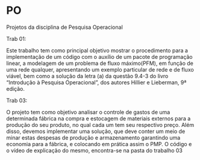 # PO
Projetos da disciplina de Pesquisa Operacional

Trab 01:

  Este trabalho tem como principal objetivo mostrar o procedimento para a implementação de um código com o auxílio de um pacote de programação linear, 
a modelagem de um problema de fluxo máximo(PFM), em função de uma rede qualquer, apresentando um exemplo particular de rede e de fluxo viável, 
bem como a solução da letra (a) da questão 9.4-3 do livro “Introdução à Pesquisa Operacional”, dos autores Hillier e Lieberman, 9ª edição. 

Trab 03:

  O projeto tem como objetivo analisar o controle de gastos de uma determinada fábrica na compra e estocagem de materiais externos para a produção do seu produto, no qual cada um tem seu respectivo preço. Além disso, devemos implementar uma solução, que deve conter um meio de minar estas despesas de produção e armazenamento garantindo uma economia para a fábrica, e colocando em prática assim o PMP. O código e o vídeo de explicação do mesmo, encontra-se na pasta do trabalho 03
